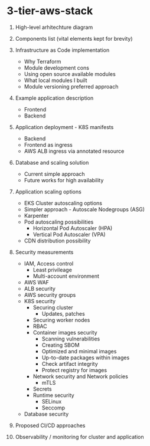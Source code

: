# 3-tier-aws-stack

1. High-level arhitechture diagram
2. Components list (vital elements kept for brevity)
3. Infrastructure as Code implementation
   - Why Terraform
   - Module development cons
   - Using open source available modules
   - What local modules I built
   - Module versioning preferred approach
4. Example application description
    - Frontend
    - Backend
5. Application deployment - K8S manifests
    - Backend
    - Frontend as ingress
    - AWS ALB ingress via annotated resource
6. Database and scaling solution
    - Current simple approach
    - Future works for high availability
7. Application scaling options
    - EKS Cluster autoscaling options
    - Simpler approach - Autoscale Nodegroups (ASG)
    - Karpenter
    - Pod autoscaling possibilities
        - Horizontal Pod Autoscaler (HPA)
        - Vertical Pod Autoscaler (VPA)
    - CDN distribution possibility
7. Security measurements
    - IAM, Access control
        - Least privileage
        - Multi-account environment
    - AWS WAF
    - ALB security
    - AWS security groups
    - K8S security
        - Securing cluster
            - Updates, patches
        - Securing worker nodes
        - RBAC
        - Container images security
            - Scanning vulnerabilities
            - Creating SBOM
            - Optimized and minimal images
            - Up-to-date packages within images
            - Check artifact integrity
            - Protect registry for images
        - Network security and Network policies
            - mTLS
        - Secrets
        - Runtime security
            - SELinux
            - Seccomp
    - Database security

8. Proposed CI/CD approaches
9. Observability / monitoring for cluster and application